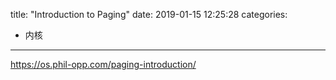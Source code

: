 title: "Introduction to Paging"
date: 2019-01-15 12:25:28
categories:
- 内核
---

<https://os.phil-opp.com/paging-introduction/>
